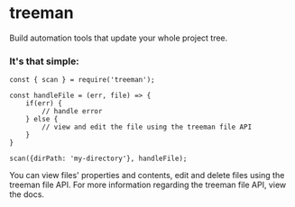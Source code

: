 # treeman
Build automation tools that update your whole project tree.


### It's that simple:
```
const { scan } = require('treeman');

const handleFile = (err, file) => {
    if(err) {
        // handle error
    } else {
        // view and edit the file using the treeman file API
    }
}

scan({dirPath: 'my-directory'}, handleFile);
```

You can view files' properties and contents, edit and delete files using the treeman file API.
For more information regarding the treeman file API, view the docs.
